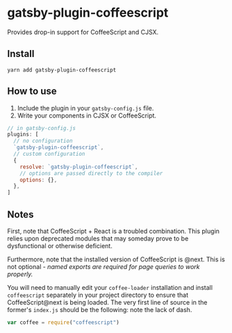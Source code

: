 # gatsby-plugin-coffeescript

Provides drop-in support for CoffeeScript and CJSX.

## Install

`yarn add gatsby-plugin-coffeescript`

## How to use

1. Include the plugin in your `gatsby-config.js` file.
2. Write your components in CJSX or CoffeeScript.

```javascript
// in gatsby-config.js
plugins: [
  // no configuration
  `gatsby-plugin-coffeescript`,
  // custom configuration
  {
    resolve: `gatsby-plugin-coffeescript`,
    // options are passed directly to the compiler
    options: {},
  },
]
```

## Notes

First, note that CoffeeScript + React is a troubled combination. This plugin relies upon deprecated modules that may someday prove to be dysfunctional or otherwise deficient.

Furthermore, note that the installed version of CoffeeScript is @next. This is not optional - _named exports are required for page queries to work properly._

You will need to manually edit your `coffee-loader` installation and install `coffeescript` separately in your project directory to ensure that CoffeeScript@next is being loaded. The very first line of source in the former's `index.js` should be the following: note the lack of dash.

```js
var coffee = require("coffeescript")
```
